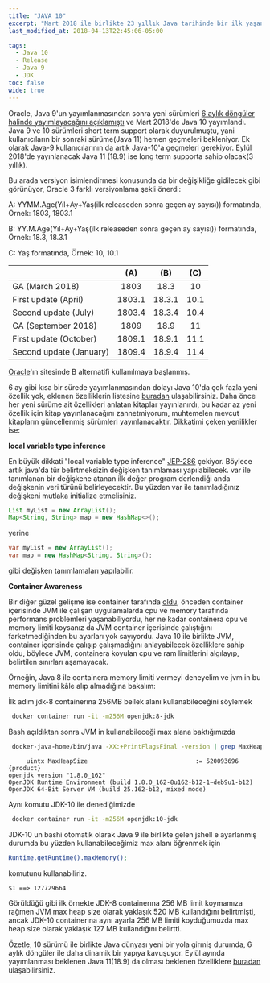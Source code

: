 ```yaml
---
title: "JAVA 10"
excerpt: "Mart 2018 ile birlikte 23 yıllık Java tarihinde bir ilk yaşandı ve ilk defa yeni bir sürüm 6 ay gibi kısa bir zaman diliminde yayınlandı."
last_modified_at: 2018-04-13T22:45:06-05:00

tags: 
  - Java 10
  - Release
  - Java 9
  - JDK
toc: false
wide: true
---
```

Oracle, Java 9'un yayımlanmasından sonra  yeni sürümleri [6 aylık döngüler halinde yayımlayacağını açıklamıştı](https://mreinhold.org/blog/forward-faster) ve Mart 2018'de Java 10 yayımlandı. Java 9 ve 10 sürümleri short term support olarak duyurulmuştu, yani kullanıcıların bir sonraki sürüme(Java 11) hemen geçmeleri bekleniyor. Ek olarak Java-9 kullanıcılarının da artık Java-10'a geçmeleri gerekiyor. Eylül 2018'de yayınlanacak Java 11 (18.9) ise long term supporta sahip olacak(3 yıllık). 

Bu arada versiyon isimlendirmesi konusunda da bir değişikliğe gidilecek gibi görünüyor, Oracle 3 farklı versiyonlama şekli önerdi:

A: YYMM.Age(Yıl+Ay+Yaş(ilk releaseden sonra geçen ay sayısı)) formatında, Örnek: 1803, 1803.1

B: YY.M.Age(Yıl+Ay+Yaş(ilk releaseden sonra geçen ay sayısı)) formatında, Örnek: 18.3, 18.3.1

C: Yaş formatında, Örnek: 10, 10.1

|                         |   (A)  |   (B)  |  (C) |
|-------------------------|:------:|:------:|:----:|
| GA (March 2018)         | 1803   | 18.3   | 10   |
| First update (April)    | 1803.1 | 18.3.1 | 10.1 |
| Second update (July)    | 1803.4 | 18.3.4 | 10.4 |
| GA (September 2018)     | 1809   | 18.9   | 11   |
| First update (October)  | 1809.1 | 18.9.1 | 11.1 |
| Second update (January) | 1809.4 | 18.9.4 | 11.4 |

[Oracle](http://www.oracle.com/technetwork/java/eol-135779.html)'ın sitesinde B alternatifi kullanılmaya başlanmış.

6 ay gibi kısa bir sürede yayımlanmasından dolayı Java 10'da çok fazla yeni özellik yok, eklenen özelliklerin listesine [buradan](http://openjdk.java.net/projects/jdk/10/)  ulaşabilirsiniz. Daha önce her yeni sürüme ait  özellikleri anlatan kitaplar yayınlanırdı, bu kadar az yeni özellik için kitap yayınlanacağını zannetmiyorum, muhtemelen mevcut kitapların güncellenmiş sürümleri yayınlanacaktır. Dikkatimi çeken yenilikler ise:

**local variable type inference**

En büyük dikkati "local variable type inference" [JEP-286](http://openjdk.java.net/jeps/286)  çekiyor. Böylece artık java'da tür belirtmeksizin değişken tanımlaması yapılabilecek. var ile tanımlanan bir değişkene atanan ilk değer program derlendiği anda değişkenin veri türünü belirleyecektir. Bu yüzden var ile tanımladığınız değişkeni mutlaka initialize etmelisiniz.


```java
List myList = new ArrayList();
Map<String, String> map = new HashMap<>();
```
yerine 

```java
var myList = new ArrayList();
var map = new HashMap<String, String>();
```
gibi değişken tanımlamaları yapılabilir. 


**Container Awareness**

Bir diğer güzel gelişme ise container tarafında [oldu](http://openjdk.java.net/jeps/8182070), önceden container içerisinde JVM ile çalışan uygulamalarda cpu ve memory tarafında performans problemleri yaşanabiliyordu, her ne kadar containera cpu ve memory limiti koysanız da JVM container içerisinde çalıştığını farketmediğinden bu ayarları yok sayıyordu. Java 10 ile birlikte JVM, container içerisinde çalışıp çalışmadığını anlayabilecek özelliklere sahip oldu, böylece JVM, containera koyulan cpu ve ram limitlerini algılayıp, belirtilen sınırları aşamayacak. 

Örneğin, Java 8 ile containera memory limiti vermeyi deneyelim ve jvm in bu memory limitini kâle alıp almadığına bakalım:

İlk adım jdk-8 containerına 256MB bellek alanı kullanabileceğini söylemek
```bash
 docker container run -it -m256M openjdk:8-jdk
```
Bash açıldıktan sonra JVM in kullanabileceği max alana baktığımızda
```bash
 docker-java-home/bin/java -XX:+PrintFlagsFinal -version | grep MaxHeapSize
```
```output
     uintx MaxHeapSize                              := 520093696                          {product}
openjdk version "1.8.0_162"
OpenJDK Runtime Environment (build 1.8.0_162-8u162-b12-1~deb9u1-b12)
OpenJDK 64-Bit Server VM (build 25.162-b12, mixed mode)
```

Aynı komutu JDK-10 ile denediğimizde
```bash
 docker container run -it -m256M openjdk:10-jdk
```
JDK-10 un bashi otomatik olarak Java 9 ile birlikte gelen jshell e ayarlanmış durumda bu yüzden kullanabileceğimiz max alanı öğrenmek için

```bash
Runtime.getRuntime().maxMemory();
```
komutunu kullanabiliriz.

```output
$1 ==> 127729664
```

Görüldüğü gibi ilk örnekte JDK-8 containerına 256 MB limit koymamıza rağmen JVM max heap size olarak yaklaşık 520 MB kullandığını belirtmişti, ancak JDK-10 containerına aynı ayarla 256 MB limiti koyduğumuzda max heap size olarak yaklaşık  127 MB  kullandığını belirtti.



Özetle, 10 sürümü ile birlikte Java dünyası yeni bir yola girmiş durumda, 6 aylık döngüler ile daha dinamik bir yapıya kavuşuyor. Eylül ayında yayımlanması beklenen Java 11(18.9) da olması beklenen özelliklere [buradan](http://openjdk.java.net/projects/jdk/11/) ulaşabilirsiniz.

